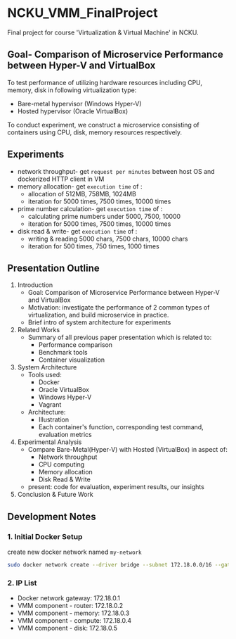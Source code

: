 # NCKU_VMM_FinalProject
Final project for course 'Virtualization & Virtual Machine' in NCKU.

## Goal- Comparison of Microservice Performance between Hyper-V and VirtualBox
To test performance of utilizing hardware resources including CPU, memory, disk in following virtualization type:
* Bare-metal hypervisor (Windows Hyper-V)
* Hosted hypervisor (Oracle VirtualBox)

To conduct experiment, we construct a microservice consisting of containers using CPU, disk, memory resources respectively.

## Experiments

* network throughput- get `request per minutes` between host OS and dockerized HTTP client in VM
* memory allocation- get `execution time` of :
    - allocation of 512MB, 758MB, 1024MB
    - iteration for 5000 times, 7500 times, 10000 times
* prime number calculation- get `execution time` of :
    - calculating prime numbers under 5000, 7500, 10000
    - iteration for 5000 times, 7500 times, 10000 times
* disk read & write- get `execution time` of :
    - writing & reading 5000 chars, 7500 chars, 10000 chars
    - iteration for 500 times, 750 times, 1000 times

## Presentation Outline

1. Introduction
    - Goal: Comparison of Microservice Performance between Hyper-V and VirtualBox
    - Motivation: investigate the performance of 2 common types of virtualization, and build microservice in practice.
    - Brief intro of system architecture for experiments
2. Related Works
    - Summary of all previous paper presentation which is related to:
        - Performance comparison
        - Benchmark tools
        - Container visualization
3. System Architecture
    - Tools used:
        - Docker
        - Oracle VirtualBox
        - Windows Hyper-V
        - Vagrant
    - Architecture:
        - Illustration
        - Each container's function, corresponding test command, evaluation metrics
4. Experimental Analysis
    - Compare Bare-Metal(Hyper-V) with Hosted (VirtualBox) in aspect of:
        - Network throughput
        - CPU computing
        - Memory allocation
        - Disk Read & Write
    - present: code for evaluation, experiment results, our insights
5. Conclusion & Future Work

## Development Notes

### 1. Initial Docker Setup

create new docker network named `my-network`
```bash
sudo docker network create --driver bridge --subnet 172.18.0.0/16 --gateway 172.18.0.1 my-network
```

### 2. IP List

* Docker network gateway: 172.18.0.1
* VMM component - router: 172.18.0.2
* VMM component - memory: 172.18.0.3
* VMM component - compute: 172.18.0.4
* VMM component - disk: 172.18.0.5